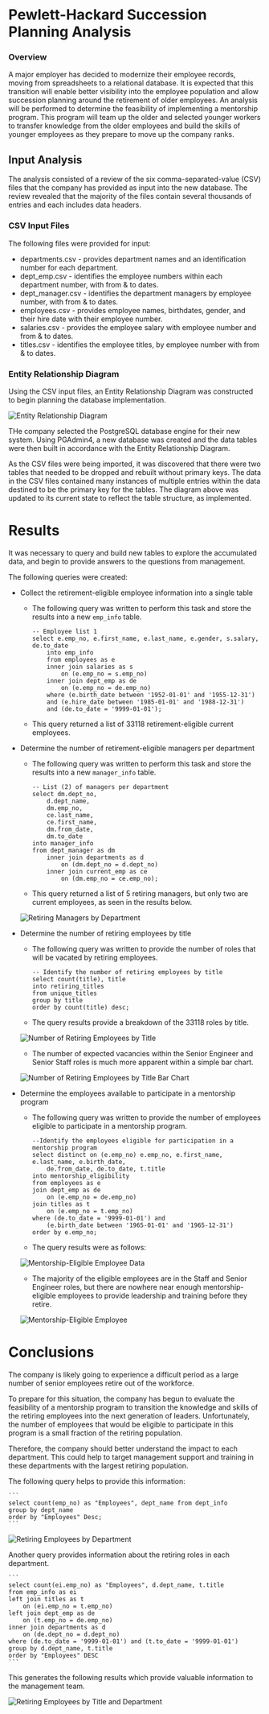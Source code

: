 # Pewlett-Hackard Succession Planning Analysis

### Overview
A major employer has decided to modernize their employee records, moving from spreadsheets to a relational database.  It is expected that this transition will enable better visibility into the employee population and allow succession planning around the retirement of older employees.  An analysis will be performed to determine the feasibility of implementing a mentorship program.  This program will team up the older and selected younger workers to transfer knowledge from the older employees and build the skills of younger employees as they prepare to move up the company ranks.

## Input Analysis
The analysis consisted of a review of the six comma-separated-value (CSV) files that the company has provided as input into the new database.  The review revealed that the majority of the files contain several thousands of entries and each includes data headers.

### CSV Input Files
The following files were provided for input:

* departments.csv - provides department names and an identification number for each department.
* dept_emp.csv -  identifies the employee numbers within each department number, with from & to dates.
* dept_manager.csv - identifies the department managers by employee number, with from & to dates.
* employees.csv - provides employee names, birthdates, gender, and their hire date with their employee number.
* salaries.csv - provides the employee salary with employee number and from & to dates.
* titles.csv - identifies the employee titles, by employee number with from & to dates.

### Entity Relationship Diagram
Using the CSV input files, an Entity Relationship Diagram was constructed to begin planning the database implementation. 

![Entity Relationship Diagram](Images/EmployeeDB.png)


THe company selected the PostgreSQL database engine for their new system. Using PGAdmin4, a new database was created and the data tables were then built in accordance with the Entity Relationship Diagram.

As the CSV files were being imported, it was discovered that there were two tables that needed to be dropped and rebuilt without primary keys.  The data in the CSV files contained many instances of multiple entries within the data destined to be the primary key for the tables.  The diagram above was updated to its current state to reflect the table structure, as implemented.

# Results

It was necessary to query and build new tables to explore the accumulated data, and begin to provide answers to the questions from management.

The following queries were created:

* Collect the retirement-eligible employee information into a single table
	* The following query was written to perform this task and store the results into a new ```emp_info``` table.
	
		```
		-- Employee list 1
		select e.emp_no, e.first_name, e.last_name, e.gender, s.salary, de.to_date
			into emp_info
			from employees as e
			inner join salaries as s
				on (e.emp_no = s.emp_no)
			inner join dept_emp as de
				on (e.emp_no = de.emp_no)
			where (e.birth_date between '1952-01-01' and '1955-12-31')
			and (e.hire_date between '1985-01-01' and '1988-12-31')
			and (de.to_date = '9999-01-01');
		```

	* This query returned a list of 33118 retirement-eligible current employees.
	
* Determine the number of retirement-eligible managers per department
	* The following query was written to perform this task and store the results into a new ```manager_info``` table.


		```
		-- List (2) of managers per department
		select dm.dept_no,
			d.dept_name,
			dm.emp_no,
			ce.last_name,
			ce.first_name,
			dm.from_date,
			dm.to_date
		into manager_info
		from dept_manager as dm
			inner join departments as d
				on (dm.dept_no = d.dept_no)
			inner join current_emp as ce
				on (dm.emp_no = ce.emp_no);
		```

	* This query returned a list of 5 retiring managers, but only two are current employees, as seen in the results below.
	
	![Retiring Managers by Department](Images/Retiring_Managers_by_Department.png)


* Determine the number of retiring employees by title
	* The following query was written to provide the number of roles that will be vacated by retiring employees.

	
		```
		-- Identify the number of retiring employees by title
		select count(title), title
		into retiring_titles
		from unique_titles
		group by title
		order by count(title) desc;
		```

	* The query results provide a breakdown of the 33118 roles by title.
	
	
	![Number of Retiring Employees by Title](Images/Number_of_Retiring_Employees_by_Title-data.png)

	
	* The number of expected vacancies within the Senior Engineer and Senior Staff roles is much more apparent within a simple bar chart.

	
	![Number of Retiring Employees by Title Bar Chart](Images/Number_of_Retiring_Employees_by_Title.png)
	
	
* Determine the employees available to participate in a mentorship program
	* The following query was written to provide the number of employees eligible to participate in a mentorship program.
	
	
		```
		--Identify the employees eligible for participation in a mentorship program
		select distinct on (e.emp_no) e.emp_no, e.first_name, e.last_name, e.birth_date,
			de.from_date, de.to_date, t.title
		into mentorship_eligibility
		from employees as e
		join dept_emp as de
			on (e.emp_no = de.emp_no)
		join titles as t
			on (e.emp_no = t.emp_no)
		where (de.to_date = '9999-01-01') and
			(e.birth_date between '1965-01-01' and '1965-12-31')
		order by e.emp_no;
		```


	* The query results were as follows:

	
	![Mentorship-Eligible Employee Data](Images/Eligible_for_Mentorship-data.png)

	
	* The majority of the eligible employees are in the Staff and Senior Engineer roles, but there are nowhere near enough mentorship-eligible employees to provide leadership and training before they retire.

	
	![Mentorship-Eligible Employee](Images/Eligible_for_Mentorship.png)


# Conclusions
The company is likely going to experience a difficult period as a large number of senior employees retire out of the workforce.

To prepare for this situation, the company has begun to evaluate the feasibility of a mentorship program to transition the knowledge and skills of the retiring employees into the next generation of leaders.  Unfortunately, the number of employees that would be eligible to participate in this program is a small fraction of the retiring population.

Therefore, the company should better understand the impact to each department.  This could help to target management support and training in these departments with the largest retiring population.

The following query helps to provide this information:

	```
	select count(emp_no) as "Employees", dept_name from dept_info
	group by dept_name
	order by "Employees" Desc;
	```

![Retiring Employees by Department](Images/Retiring_Employees_by_Department.png)

Another query provides information about the retiring roles in each department.

	```
	select count(ei.emp_no) as "Employees", d.dept_name, t.title
	from emp_info as ei
	left join titles as t
		on (ei.emp_no = t.emp_no)
	left join dept_emp as de
		on (t.emp_no = de.emp_no)
	inner join departments as d
		on (de.dept_no = d.dept_no)
	where (de.to_date = '9999-01-01') and (t.to_date = '9999-01-01')
	group by d.dept_name, t.title
	order by "Employees" DESC
	```
	
This generates the following results which provide valuable information to the management team.
	
![Retiring Employees by Title and Department](Images/Retiring_Employees_by_Title_Department.png)